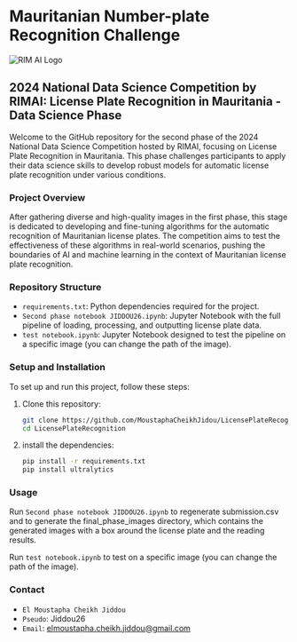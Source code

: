 # Mauritanian Number-plate Recognition Challenge

![RIM AI Logo](https://www.rim-ai.com/assets/logo.png)

## 2024 National Data Science Competition by RIMAI: License Plate Recognition in Mauritania - Data Science Phase

Welcome to the GitHub repository for the second phase of the 2024 National Data Science Competition hosted by RIMAI, focusing on License Plate Recognition in Mauritania. This phase challenges participants to apply their data science skills to develop robust models for automatic license plate recognition under various conditions.

### Project Overview

After gathering diverse and high-quality images in the first phase, this stage is dedicated to developing and fine-tuning algorithms for the automatic recognition of Mauritanian license plates. The competition aims to test the effectiveness of these algorithms in real-world scenarios, pushing the boundaries of AI and machine learning in the context of Mauritanian license plate recognition.

### Repository Structure

- `requirements.txt`: Python dependencies required for the project.
- `Second phase notebook JIDDOU26.ipynb`: Jupyter Notebook with the full pipeline of loading, processing, and outputting license plate data.
- `test notebook.ipynb`: Jupyter Notebook designed to test the pipeline on a specific image (you can change the path of the image).

### Setup and Installation

To set up and run this project, follow these steps:

1. Clone this repository:
   ```bash
   git clone https://github.com/MoustaphaCheikhJidou/LicensePlateRecognition
   cd LicensePlateRecognition


2. install the dependencies:
    ```bash
    pip install -r requirements.txt    
    pip install ultralytics
    

### Usage

Run `Second phase notebook JIDDOU26.ipynb` to regenerate submission.csv and to generate the final_phase_images directory, which contains the generated images with a box around the license plate and the reading results. 

Run `test notebook.ipynb` to test on a specific image (you can change the path of the image).

### Contact

- `El Moustapha Cheikh Jiddou`
- `Pseudo`: Jiddou26
- `Email`: elmoustapha.cheikh.jiddou@gmail.com